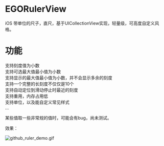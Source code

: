 # EGORulerView
iOS 带单位的尺子，直尺，基于UICollectionView实现，轻量级，可高度自定义风格。
<br>
# 功能
支持刻度值为小数<br>
支持可选最大值最小值为小数<br>
支持显示的最大值最小值为小数，并不会显示多余的刻度<br>
支持一个完整的长刻度不仅仅是10个<br>
支持自动定位到滑动停止时最近的刻度<br>
支持重用，内存占用低<br>
支持单位，以及能自定义常见样式<br>
...<br>

某些值取一些非常规的值时，可能会有bug，尚未测试。<br>


效果：

![github_ruler_demo.gif](https://github.com/Saraca/EGORulerView/blob/master/EGORulerView/github_ruler_demo.gif)
